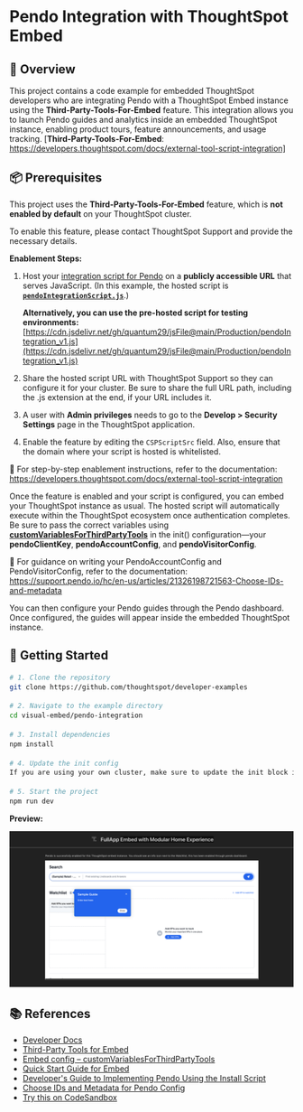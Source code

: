 # Pendo Integration with ThoughtSpot Embed

## 🧩 Overview

This project contains a code example for embedded ThoughtSpot developers who are integrating Pendo with a ThoughtSpot Embed instance using the **Third-Party-Tools-For-Embed** feature. This integration allows you to launch Pendo guides and analytics inside an embedded ThoughtSpot instance, enabling product tours, feature announcements, and usage tracking.
[**Third-Party-Tools-For-Embed**: https://developers.thoughtspot.com/docs/external-tool-script-integration]

## 📦 Prerequisites

This project uses the **Third-Party-Tools-For-Embed** feature, which is **not enabled by default** on your ThoughtSpot cluster.

To enable this feature, please contact ThoughtSpot Support and provide the necessary details.

**Enablement Steps:**

1. Host your [integration script for Pendo](https://support.pendo.io/hc/en-us/articles/360046272771-Developer-s-guide-to-implementing-Pendo-using-the-install-script) on a **publicly accessible URL** that serves JavaScript. (In this example, the hosted script is **[`pendoIntegrationScript.js`](pendoIntegrationScript.js)**.) 

   **Alternatively, you can use the pre-hosted script for testing environments:** [https://cdn.jsdelivr.net/gh/quantum29/jsFile@main/Production/pendoIntegration_v1.js](https://cdn.jsdelivr.net/gh/quantum29/jsFile@main/Production/pendoIntegration_v1.js)

2. Share the hosted script URL with ThoughtSpot Support so they can configure it for your cluster. Be sure to share the full URL path, including the .js extension at the end, if your URL includes it.

3. A user with **Admin privileges** needs to go to the **Develop > Security Settings** page in the ThoughtSpot application.

4. Enable the feature by editing the `CSPScriptSrc` field. Also, ensure that the domain where your script is hosted is whitelisted.

📘 For step-by-step enablement instructions, refer to the documentation:  
https://developers.thoughtspot.com/docs/external-tool-script-integration

Once the feature is enabled and your script is configured, you can embed your ThoughtSpot instance as usual. The hosted script will automatically execute within the ThoughtSpot ecosystem once authentication completes. Be sure to pass the correct variables using **[customVariablesForThirdPartyTools](https://developers.thoughtspot.com/docs/Interface_EmbedConfig#_customvariablesforthirdpartytools)** in the init() configuration—your **pendoClientKey**, **pendoAccountConfig**, and **pendoVisitorConfig**.

📘 For guidance on writing your PendoAccountConfig and PendoVisitorConfig, refer to the documentation:
https://support.pendo.io/hc/en-us/articles/21326198721563-Choose-IDs-and-metadata

You can then configure your Pendo guides through the Pendo dashboard. Once configured, the guides will appear inside the embedded ThoughtSpot instance.  

## 🚀 Getting Started

```bash
# 1. Clone the repository
git clone https://github.com/thoughtspot/developer-examples

# 2. Navigate to the example directory
cd visual-embed/pendo-integration

# 3. Install dependencies
npm install

# 4. Update the init config
If you are using your own cluster, make sure to update the init block in App.tsx with your cluster details and your Pendo API key.

# 5. Start the project
npm run dev
```

**Preview:**

<img src="./previews/previewFullApp.png" alt="Preview App Embed With Pendo">

## 📚 References

- [Developer Docs](https://developers.thoughtspot.com/docs/introduction)  
- [Third-Party Tools for Embed](https://developers.thoughtspot.com/docs/external-tool-script-integration)  
- [Embed config – customVariablesForThirdPartyTools](https://developers.thoughtspot.com/docs/Interface_EmbedConfig#_customvariablesforthirdpartytools)
- [Quick Start Guide for Embed](https://developers.thoughtspot.com/docs/getting-started)  
- [Developer's Guide to Implementing Pendo Using the Install Script](https://support.pendo.io/hc/en-us/articles/360046272771-Developer-s-guide-to-implementing-Pendo-using-the-install-script)  
- [Choose IDs and Metadata for Pendo Config](https://support.pendo.io/hc/en-us/articles/21326198721563-Choose-IDs-and-metadata)
- [Try this on CodeSandbox](https://codesandbox.io/p/devbox/optimistic-mcclintock-lw2qq8)
